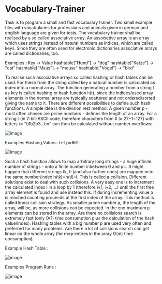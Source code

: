 # Vocabulary-Trainer
Task is to program a small and fast vocabulary trainer. Two small example files with vocabularies for professions and animals given in german and english language are given for tests. The vocabulary trainer shall be realised by a so called associative array. An associative array is an array which uses strings instead of natural numbers as indices, which are called keys. Since they are often used for electronic dictionaries associative arrays are called dictionaries, too.


Examples :
  Key -> Value
  hashtable["Hund"] -> "dog"
  hashtable["Katze"] -> "cat"
  hashtable["Maus"] -> "mouse"
  hashtable["Vogel"] -> "bird"
  
 To realise such associative arrays so called hashing or hash tables can be used. For these from the string called key a natural number is calculated as index into a normal array.
The function generating a number from a string t as key is called hashing or hash function h(t), since the indices/used array elements in the normal array are typically scattered and not ordered/sorted giving the name to it.
There are different possibilities to define such hash functions. A simple idea is the division rest method. A given number p - most often chosen are prime numbers - defines the length of an array. For a string t (in 7-bit-ASCII code, therefore characters from 0 to 27−1=127) with letters t= "b1b2b3…bn" can then be calculated without number overflows:

![image](https://user-images.githubusercontent.com/29509292/140308154-5ab9086c-ef67-4424-8e10-5c00527ed0b6.png)


Examples Hashing Values: 
Let p=661.


![image](https://user-images.githubusercontent.com/29509292/140308189-0d1118e7-e692-4f54-98f5-d92407d467a5.png)


Such a hash function allows to map arbitrary long strings - a huge infinite number of strings - onto a finite number inbetween 0 and p−. It might happen that different strings tk, tl (and also further ones) are mapped onto the same number/index h(tk)=h(tl)=i. This is called a collision.
Different solutions exist to deal with such collisions. A very easy one is to increment the calculated index i in a loop by 1 (therefore i+1, i+2, ...) until the first free array element is found and use instead this. If during incrementing value p is reached counting proceeds at the first index of the array. This method is called linear collision strategy.
As smaller prime number p, the length of the array, will be, as more collisions can be expected. In the end maximum p elements can be stored in the array. Are there no collisions search is extremely fast (only O(1) time consumption plus the calculation of the hash value/index). Hashing tables with a big number p are used very often and preferred for many problems. Are there a lot of collisions search can get linear on the whole array (for m≤p entires in the array O(m) time consumption).


Example Hash Table : 

![image](https://user-images.githubusercontent.com/29509292/140308351-db79d700-48c6-43e0-9fb8-abd8abb37b2b.png)


Examples Program Runs : 


![image](https://user-images.githubusercontent.com/29509292/140308425-73dcb284-6a5d-4da3-9366-e1ef44d14d13.png)


